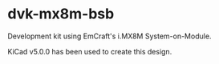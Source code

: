 # dvk-mx8m-bsb

Development kit using EmCraft's i.MX8M System-on-Module.

KiCad v5.0.0 has been used to create this design.
